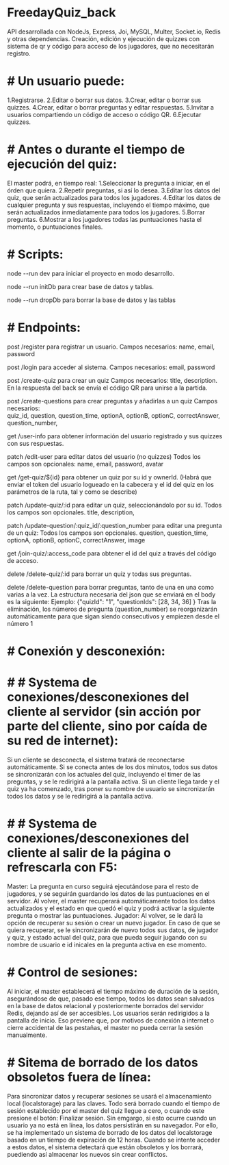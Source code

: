 # FreedayQuiz_back

API desarrollada con NodeJs, Express, Joi, MySQL, Multer, Socket.io, Redis y otras dependencias.
Creación, edición y ejecución de quizzes con sistema de qr y código para acceso de los jugadores, que no necesitarán registro.

# # Un usuario puede:

1.Registrarse.
2.Editar o borrar sus datos.
3.Crear, editar o borrar sus quizzes.
4.Crear, editar o borrar preguntas y editar respuestas.
5.Invitar a usuarios compartiendo un código de acceso o código QR.
6.Ejecutar quizzes.

# # Antes o durante el tiempo de ejecución del quiz:

El master podrá, en tiempo real:
1.Seleccionar la pregunta a iniciar, en el órden que quiera.
2.Repetir preguntas, si así lo desea.
3.Editar los datos del quiz, que serán actualizados para todos los jugadores.
4.Editar los datos de cualquier pregunta y sus respuestas, incluyendo el tiempo máximo, que serán actualizados inmediatamente para todos los jugadores.
5.Borrar preguntas.
6.Mostrar a los jugadores todas las puntuaciones hasta el momento, o puntuaciones finales.

# # Scripts:

node --run dev para iniciar el proyecto en modo desarrollo.

node --run initDb para crear base de datos y tablas.

node --run dropDb para borrar la base de datos y las tablas

# # Endpoints:

post /register para registrar un usuario.
Campos necesarios: name, email, password

post /login para acceder al sistema.
Campos necesarios: email, password

post /create-quiz para crear un quiz
Campos necesarios: title, description. En la respuesta del back se envía el código QR para unirse a la partida.

post /create-questions para crear preguntas y añadirlas a un quiz
Campos necesarios:  
 quiz_id,
question,
question_time,
optionA,
optionB,
optionC,
correctAnswer,
question_number,

get /user-info para obtener información del usuario registrado y sus quizzes con sus respuestas.

patch /edit-user para editar datos del usuario (no quizzes)
Todos los campos son opcionales:
name,
email,
password,
avatar

get /get-quiz/${id} para obtener un quiz por su id y ownerId.
(Habrá que enviar el token del usuario logueado en la cabecera y el id del quiz en los parámetros de la ruta, tal y como se describe)

patch /update-quiz/:id para editar un quiz, seleccionándolo por su id.
Todos los campos son opcionales.
title,
description,

patch /update-question/:quiz_id/:question_number para editar una pregunta de un quiz:
Todos los campos son opcionales.
question,
question_time,
optionA,
optionB,
optionC,
correctAnswer,
image

get /join-quiz/:access_code para obtener el id del quiz a través del código de acceso.

delete /delete-quiz/:id para borrar un quiz y todas sus preguntas.

delete /delete-question para borrar preguntas, tanto de una en una como varias a la vez. La estructura necesaria del json que se enviará en el body es la siguiente:
Ejemplo:
{"quizId": "1",
"questionIds": [28, 34, 36]
}
Tras la eliminación, los números de pregunta (question_number) se reorganizarán automáticamente para que sigan siendo consecutivos y empiezen desde el número 1

# # Conexión y desconexión:

# # # Systema de conexiones/desconexiones del cliente al servidor (sin acción por parte del cliente, sino por caída de su red de internet):

Si un cliente se desconecta, el sistema tratará de reconectarse automáticamente.
Si se conecta antes de los dos minutos, todos sus datos se sincronizarán con los actuales del quiz, incluyendo el timer de las preguntas, y se le redirigirá a la pantalla activa.
Si un cliente llega tarde y el quiz ya ha comenzado, tras poner su nombre de usuario se sincronizarán todos los datos y se le redirigirá a la pantalla activa.

# # # Systema de conexiones/desconexiones del cliente al salir de la página o refrescarla con F5:

Master:
La pregunta en curso seguirá ejecutándose para el resto de jugadores, y se seguirán guardando los datos de las puntuaciones en el servidor.
Al volver, el master recuperará automáticamente todos los datos actualizados y el estado en que quedó el quiz y podrá activar la siguiente pregunta o mostrar las puntuaciones.
Jugador:
Al volver, se le dará la opción de recuperar su sesión o crear un nuevo jugador.
En caso de que se quiera recuperar, se le sincronizarán de nuevo todos sus datos, de jugador y quiz, y estado actual del quiz, para que pueda seguir jugando con su nombre de usuario e id inicales en la pregunta activa en ese momento.

# # Control de sesiones:

Al iniciar, el master establecerá el tiempo máximo de duración de la sesión, asegurándose de que, pasado ese tiempo, todos los datos sean salvados en la base de datos relacional y posteriormente borrados del servidor Redis, dejando así de ser accesibles. Los usuarios serán redirigidos a la pantalla de inicio.
Eso previene que, por motivos de conexión a internet o cierre accidental de las pestañas, el master no pueda cerrar la sesión manualmente.

# # Sitema de borrado de los datos obsoletos fuera de línea:

Para sincronizar datos y recuperar sesiones se usará el almacenamiento local (localstorage) para las claves. Todo será borrado cuando el tiempo de sesión establecido por el master del quiz llegue a cero, o cuando este presione el botón: Finalizar sesión. Sin emgargo, si esto ocurre cuando un usuario ya no está en línea, los datos persistirán en su navegador. Por ello, se ha implementado un sistema de borrado de los datos del localstorage basado en un tiempo de expiración de 12 horas. Cuando se intente acceder a estos datos, el sistema detectará que están obsoletos y los borrará, puediendo así almacenar los nuevos sin crear conflictos.
